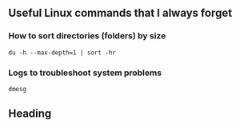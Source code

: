 ## Useful Linux commands that I always forget

### How to sort directories (folders) by size    
    du -h --max-depth=1 | sort -hr

### Logs to troubleshoot system problems

    dmesg
## Heading

<!--stackedit_data:
eyJoaXN0b3J5IjpbLTEyMjYxNDg5NDYsLTE0Mzk5MDM3MSwtNT
MzNzQxNzA4XX0=
-->